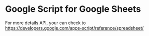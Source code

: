 # Google Script for Google Sheets

For more details API, your can check to https://developers.google.com/apps-script/reference/spreadsheet/